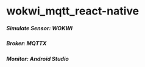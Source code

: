 # wokwi_mqtt_react-native
##### Simulate Sensor: WOKWI
##### Broker: MQTTX
##### Monitor: Android Studio
